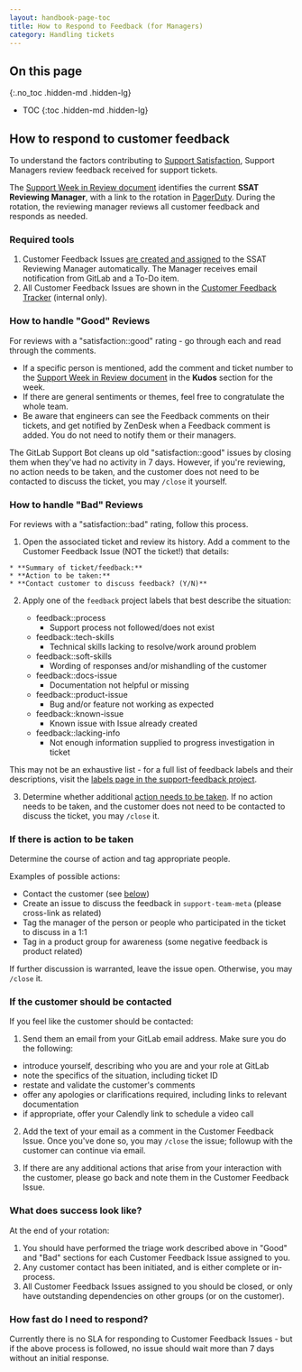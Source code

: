 ```yaml
---
layout: handbook-page-toc
title: How to Respond to Feedback (for Managers)
category: Handling tickets
---
```


## On this page
{:.no_toc .hidden-md .hidden-lg}

- TOC
{:toc .hidden-md .hidden-lg}

## How to respond to customer feedback
To understand the factors contributing to [Support Satisfaction](https://about.gitlab.com/handbook/support/performance-indicators/#support-satisfaction-ssat), Support Managers review feedback received for support tickets.

The [Support Week in Review document](https://docs.google.com/document/d/1eyMzbzImSKNFMpmu33C6imvC1iWEWHREJqaD6mkVDNg/edit) identifies the current **SSAT Reviewing Manager**, with a link to the rotation in [PagerDuty](https://gitlab.pagerduty.com/schedules#P9UIIDY). During the rotation, the reviewing manager reviews all customer feedback and responds as needed.

### Required tools
1. Customer Feedback Issues [are created and assigned](https://about.gitlab.com/handbook/support/support-ops/responsibilities.html#support-satisfaction-survey-ssat) to the SSAT Reviewing Manager automatically. The Manager receives email notification from GitLab and a To-Do item.
1. All Customer Feedback Issues are shown in the [Customer Feedback Tracker](https://gitlab.com/gitlab-com/support/feedback/) (internal only).

### How to handle "Good" Reviews
For reviews with a "satisfaction::good" rating - go through each and read through the comments.

* If a specific person is mentioned, add the comment and ticket number to the [Support Week in Review document](https://docs.google.com/document/d/1eyMzbzImSKNFMpmu33C6imvC1iWEWHREJqaD6mkVDNg/edit) in the **Kudos** section for the week.
* If there are general sentiments or themes, feel free to congratulate the whole team.
* Be aware that engineers can see the Feedback comments on their tickets, and get notified by ZenDesk when a Feedback comment is added. You do not need to notify them or their managers.

The GitLab Support Bot cleans up old "satisfaction::good" issues by closing them when they've had no activity in 7 days. However, if you're reviewing, no action needs to be taken, and the customer does not need to be contacted to discuss the ticket, you may `/close` it yourself.

### How to handle "Bad" Reviews
For reviews with a "satisfaction::bad" rating, follow this process.

1. Open the associated ticket and review its history. Add a comment to the Customer Feedback Issue (NOT the ticket!) that details:

```
* **Summary of ticket/feedback:** 
* **Action to be taken:** 
* **Contact customer to discuss feedback? (Y/N)** 
```

2. Apply one of the `feedback` project labels that best describe the situation:

   * feedback::process
     - Support process not followed/does not exist
   * feedback::tech-skills
     - Technical skills lacking to resolve/work around problem
   * feedback::soft-skills
     - Wording of responses and/or mishandling of the customer 
   * feedback::docs-issue
     - Documentation not helpful or missing
   * feedback::product-issue
     - Bug and/or feature not working as expected
   * feedback::known-issue
     - Known issue with Issue already created  
   * feedback::lacking-info
     - Not enough information supplied to progress investigation in ticket

This may not be an exhaustive list - for a full list of feedback labels
and their descriptions, visit the [labels page in the support-feedback project](https://gitlab.com/gitlab-com/support/feedback/-/labels?utf8=%E2%9C%93&subscribed=&search=feedback%3A%3A).

3. Determine whether additional [action needs to be taken](#if-there-is-action-to-be-taken). If no action needs to be taken, and the customer does not need to be contacted to discuss the ticket, you may `/close` it.

### If there is action to be taken
Determine the course of action and tag appropriate people.

Examples of possible actions:
 - Contact the customer (see [below](#if-the-customer-is-to-be-contacted))
 - Create an issue to discuss the feedback in `support-team-meta` (please cross-link as related)
 - Tag the manager of the person or people who participated in the ticket to discuss in a 1:1
 - Tag in a product group for awareness (some negative feedback is product related)

If further discussion is warranted, leave the issue open. Otherwise, you may `/close` it.

### If the customer should be contacted
If you feel like the customer should be contacted:

1. Send them an email from your GitLab email address. Make sure you do the following:
 - introduce yourself, describing who you are and your role at GitLab
 - note the specifics of the situation, including ticket ID
 - restate and validate the customer's comments
 - offer any apologies or clarifications required, including links to relevant documentation
 - if appropriate, offer your Calendly link to schedule a video call

2. Add the text of your email as a comment in the Customer Feedback Issue. Once you've done so, you may `/close` the issue; followup with the customer can continue via email.

3. If there are any additional actions that arise from your interaction with the customer, please go back and note them in the Customer Feedback Issue.

### What does success look like?
At the end of your rotation:
1. You should have performed the triage work described above in "Good" and "Bad" sections for each Customer Feedback Issue assigned to you.
1. Any customer contact has been initiated, and is either complete or in-process.
1. All Customer Feedback Issues assigned to you should be closed, or only have outstanding dependencies on other groups (or on the customer).

### How fast do I need to respond?
Currently there is no SLA for responding to Customer Feedback Issues - but if the above process is followed, no issue should wait more than 7 days without an initial response.
